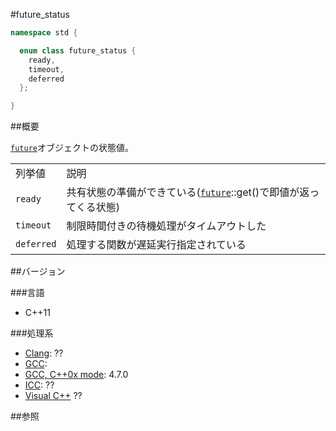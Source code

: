 #future_status
```cpp
namespace std {

  enum class future_status {
    ready,
    timeout,
    deferred
  };

}
```

##概要

[`future`](/reference/future/future.md)オブジェクトの状態値。

| | |
|-----------------------|-----------------------------------------------------------------------------------------------------------------------------------------------------------------------------------|
| 列挙値 | 説明 |
| `ready` | 共有状態の準備ができている([`future`](/reference/future/future.md)::get()で即値が返ってくる状態) |
| `timeout` | 制限時間付きの待機処理がタイムアウトした |
| `deferred` | 処理する関数が遅延実行指定されている |
 

##バージョン


###言語


- C++11



###処理系

- [Clang](/implementation#clang.md): ??
- [GCC](/implementation#gcc.md): 
- [GCC, C++0x mode](/implementation#gcc.md): 4.7.0
- [ICC](/implementation#icc.md): ??
- [Visual C++](/implementation#visual_cpp.md) ??



##参照


